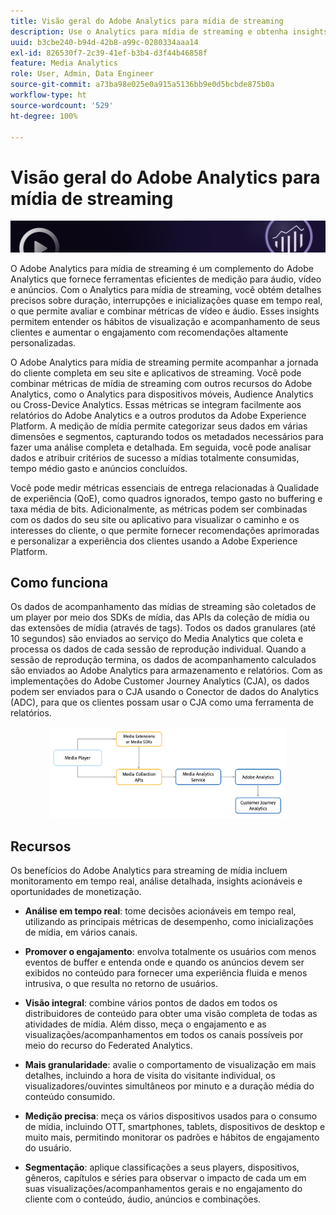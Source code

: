 ```yaml
---
title: Visão geral do Adobe Analytics para mídia de streaming
description: Use o Analytics para mídia de streaming e obtenha insights avançados de conteúdo, áudio e anúncios.
uuid: b3cbe240-b94d-42b8-a99c-0280334aaa14
exl-id: 826530f7-2c39-41ef-b3b4-d3f44b46858f
feature: Media Analytics
role: User, Admin, Data Engineer
source-git-commit: a73ba98e025e0a915a5136bb9e0d5bcbde875b0a
workflow-type: ht
source-wordcount: '529'
ht-degree: 100%

---
```


# Visão geral do Adobe Analytics para mídia de streaming

![Banner](./assets/media_analytics_banner.png)

O Adobe Analytics para mídia de streaming é um complemento do Adobe Analytics que fornece ferramentas eficientes de medição para áudio, vídeo e anúncios. Com o Analytics para mídia de streaming, você obtém detalhes precisos sobre duração, interrupções e inicializações quase em tempo real, o que permite avaliar e combinar métricas de vídeo e áudio. Esses insights permitem entender os hábitos de visualização e acompanhamento de seus clientes e aumentar o engajamento com recomendações altamente personalizadas.

O Adobe Analytics para mídia de streaming permite acompanhar a jornada do cliente completa em seu site e aplicativos de streaming. Você pode combinar métricas de mídia de streaming com outros recursos do Adobe Analytics, como o Analytics para dispositivos móveis, Audience Analytics ou Cross-Device Analytics. Essas métricas se integram facilmente aos relatórios do Adobe Analytics e a outros produtos da Adobe Experience Platform. A medição de mídia permite categorizar seus dados em várias dimensões e segmentos, capturando todos os metadados necessários para fazer uma análise completa e detalhada. Em seguida, você pode analisar dados e atribuir critérios de sucesso a mídias totalmente consumidas, tempo médio gasto e anúncios concluídos.

Você pode medir métricas essenciais de entrega relacionadas à Qualidade de experiência (QoE), como quadros ignorados, tempo gasto no buffering e taxa média de bits. Adicionalmente, as métricas podem ser combinadas com os dados do seu site ou aplicativo para visualizar o caminho e os interesses do cliente, o que permite fornecer recomendações aprimoradas e personalizar a experiência dos clientes usando a Adobe Experience Platform.

## Como funciona

Os dados de acompanhamento das mídias de streaming são coletados de um player por meio dos SDKs de mídia, das APIs da coleção de mídia ou das extensões de mídia (através de tags). Todos os dados granulares (até 10 segundos) são enviados ao serviço do Media Analytics que coleta e processa os dados de cada sessão de reprodução individual. Quando a sessão de reprodução termina, os dados de acompanhamento calculados são enviados ao Adobe Analytics para armazenamento e relatórios. Com as implementações do Adobe Customer Journey Analytics (CJA), os dados podem ser enviados para o CJA usando o Conector de dados do Analytics (ADC), para que os clientes possam usar o CJA como uma ferramenta de relatórios.

<!-- ![streaming media process](./assets/streaming-process1.png) -->

<div style="text-align: center;">
<img src="./assets/streaming-process1.png" alt="Processo de streaming de mídia" width="75%">
</div>

## Recursos

Os benefícios do Adobe Analytics para streaming de mídia incluem monitoramento em tempo real, análise detalhada, insights acionáveis e oportunidades de monetização.

* **Análise em tempo real**: tome decisões acionáveis em tempo real, utilizando as principais métricas de desempenho, como inicializações de mídia, em vários canais.

* **Promover o engajamento**: envolva totalmente os usuários com menos eventos de buffer e entenda onde e quando os anúncios devem ser exibidos no conteúdo para fornecer uma experiência fluida e menos intrusiva, o que resulta no retorno de usuários.

* **Visão integral**: combine vários pontos de dados em todos os distribuidores de conteúdo para obter uma visão completa de todas as atividades de mídia. Além disso, meça o engajamento e as visualizações/acompanhamentos em todos os canais possíveis por meio do recurso do Federated Analytics.

* **Mais granularidade**: avalie o comportamento de visualização em mais detalhes, incluindo a hora de visita do visitante individual, os visualizadores/ouvintes simultâneos por minuto e a duração média do conteúdo consumido.

* **Medição precisa**: meça os vários dispositivos usados para o consumo de mídia, incluindo OTT, smartphones, tablets, dispositivos de desktop e muito mais, permitindo monitorar os padrões e hábitos de engajamento do usuário.

* **Segmentação**: aplique classificações a seus players, dispositivos, gêneros, capítulos e séries para observar o impacto de cada um em suas visualizações/acompanhamentos gerais e no engajamento do cliente com o conteúdo, áudio, anúncios e combinações.
